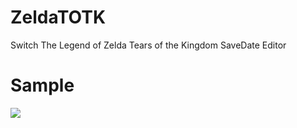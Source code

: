 # ZeldaTOTK
Switch The Legend of Zelda Tears of the Kingdom SaveDate Editor

# Sample
<img src=https://github.com/turtle-insect/ZeldaTOTK/assets/30800900/bc1f46f8-ad61-4de2-a5ef-9998667b27fb/>
